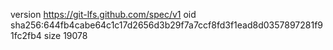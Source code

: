 version https://git-lfs.github.com/spec/v1
oid sha256:644fb4cabe64c1c17d2656d3b29f7a7ccf8fd3f1ead8d0357897281f91fc2fb4
size 19078
